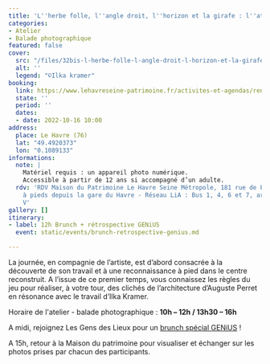 ```yaml
---
title: 'L''herbe folle, l''angle droit, l''horizon et la girafe : l''atelier'
categories:
- Atelier
- Balade photographique
featured: false
cover:
  src: "/files/32bis-l-herbe-folle-l-angle-droit-l-horizon-et-la-girafe-ilka-kramer.jpg"
  alt: ''
  legend: "©Ilka kramer"
booking:
  link: https://www.lehavreseine-patrimoine.fr/activites-et-agendas/rendez-vous-du-patrimoine/atelier-balade-photographique-avec-ilka-kramer
  state: ''
  period: ''
  dates:
  - date: 2022-10-16 10:00
address:
  place: Le Havre (76)
  lat: "49.4920373"
  lon: "0.1089133"
informations:
  note: |
    Matériel requis : un appareil photo numérique.
    Accessible à partir de 12 ans si accompagné d’un adulte.
  rdv: 'RDV Maison du Patrimoine Le Havre Seine Métropole, 181 rue de Paris - 18 min
    à pieds depuis la gare du Havre - Réseau LiA : Bus 1, 4, 6 et 7, arrêt George
    V'
gallery: []
itinerary:
- label: 12h Brunch + rétrospective GENiUS
  event: static/events/brunch-retrospective-genius.md

---
```

La journée, en compagnie de l’artiste, est d’abord consacrée à la découverte de son travail et à une reconnaissance à pied dans le centre reconstruit. A l’issue de ce premier temps, vous connaissez les règles du jeu pour réaliser, à votre tour, des clichés de l’architecture d’Auguste Perret en résonance avec le travail d’Ilka Kramer.

Horaire de l'atelier - balade photographique : **10h – 12h / 13h30 – 16h**

A midi, rejoignez Les Gens des Lieux pour un [brunch spécial GENiUS](https://festivalzigzag.fr/events/brunch-retrospective-genius) !

A 15h, retour à la Maison du patrimoine pour visualiser et échanger sur les photos prises par chacun des participants.